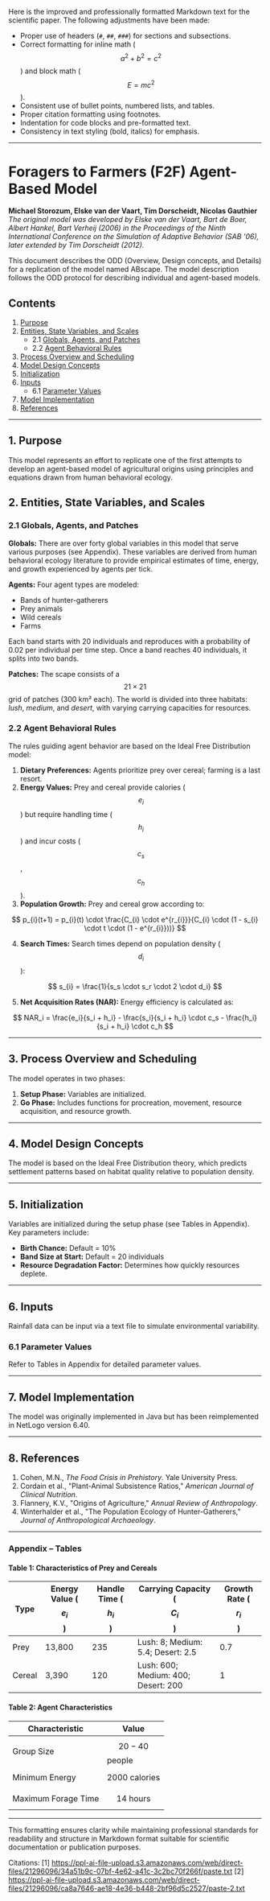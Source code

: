 Here is the improved and professionally formatted Markdown text for the scientific paper. The following adjustments have been made:

- Proper use of headers (`#`, `##`, `###`) for sections and subsections.
- Correct formatting for inline math ($$a^2 + b^2 = c^2$$) and block math ($$E = mc^2$$).
- Consistent use of bullet points, numbered lists, and tables.
- Proper citation formatting using footnotes.
- Indentation for code blocks and pre-formatted text.
- Consistency in text styling (bold, italics) for emphasis.

---

# Foragers to Farmers (F2F) Agent-Based Model

**Michael Storozum, Elske van der Vaart, Tim Dorscheidt, Nicolas Gauthier**  
*The original model was developed by Elske van der Vaart, Bart de Boer, Albert Hankel, Bart Verheij (2006) in the Proceedings of the Ninth International Conference on the Simulation of Adaptive Behavior (SAB '06), later extended by Tim Dorscheidt (2012).*

This document describes the ODD (Overview, Design concepts, and Details) for a replication of the model named ABscape. The model description follows the ODD protocol for describing individual and agent-based models.

## Contents

1. [Purpose](#1-purpose)  
2. [Entities, State Variables, and Scales](#2-entities-state-variables-and-scales)  
   - 2.1 [Globals, Agents, and Patches](#21-globals-agents-and-patches)  
   - 2.2 [Agent Behavioral Rules](#22-agent-behavioral-rules)  
3. [Process Overview and Scheduling](#3-process-overview-and-scheduling)  
4. [Model Design Concepts](#4-model-design-concepts)  
5. [Initialization](#5-initialization)  
6. [Inputs](#6-inputs)  
   - 6.1 [Parameter Values](#61-parameter-values)  
7. [Model Implementation](#7-model-implementation)  
8. [References](#8-references)  

---

## 1. Purpose

This model represents an effort to replicate one of the first attempts to develop an agent-based model of agricultural origins using principles and equations drawn from human behavioral ecology.

## 2. Entities, State Variables, and Scales

### 2.1 Globals, Agents, and Patches

**Globals:** There are over forty global variables in this model that serve various purposes (see Appendix). These variables are derived from human behavioral ecology literature to provide empirical estimates of time, energy, and growth experienced by agents per tick.

**Agents:** Four agent types are modeled:
- Bands of hunter-gatherers
- Prey animals
- Wild cereals
- Farms  

Each band starts with 20 individuals and reproduces with a probability of 0.02 per individual per time step. Once a band reaches 40 individuals, it splits into two bands.

**Patches:** The scape consists of a $$21 \times 21$$ grid of patches (300 km² each). The world is divided into three habitats: *lush*, *medium*, and *desert*, with varying carrying capacities for resources.

### 2.2 Agent Behavioral Rules

The rules guiding agent behavior are based on the Ideal Free Distribution model:
1. **Dietary Preferences:** Agents prioritize prey over cereal; farming is a last resort.
2. **Energy Values:** Prey and cereal provide calories ($$e_i$$) but require handling time ($$h_i$$) and incur costs ($$c_s$$, $$c_h$$).
3. **Population Growth:** Prey and cereal grow according to:

$$
p_{i}(t+1) = p_{i}(t) \cdot \frac{C_{i} \cdot e^{r_{i}}}{C_{i} \cdot (1 - s_{i} \cdot t \cdot (1 - e^{r_{i}}))}
$$

4. **Search Times:** Search times depend on population density ($$d_i$$):

$$
s_{i} = \frac{1}{s_s \cdot s_r \cdot 2 \cdot d_i}
$$

5. **Net Acquisition Rates (NAR):** Energy efficiency is calculated as:

$$
NAR_i = \frac{e_i}{s_i + h_i} - \frac{s_i}{s_i + h_i} \cdot c_s - \frac{h_i}{s_i + h_i} \cdot c_h
$$

---

## 3. Process Overview and Scheduling

The model operates in two phases:
1. **Setup Phase:** Variables are initialized.
2. **Go Phase:** Includes functions for procreation, movement, resource acquisition, and resource growth.

---

## 4. Model Design Concepts

The model is based on the Ideal Free Distribution theory, which predicts settlement patterns based on habitat quality relative to population density.

---

## 5. Initialization

Variables are initialized during the setup phase (see Tables in Appendix). Key parameters include:
- **Birth Chance:** Default = 10%
- **Band Size at Start:** Default = 20 individuals
- **Resource Degradation Factor:** Determines how quickly resources deplete.

---

## 6. Inputs

Rainfall data can be input via a text file to simulate environmental variability.

### 6.1 Parameter Values

Refer to Tables in Appendix for detailed parameter values.

---

## 7. Model Implementation

The model was originally implemented in Java but has been reimplemented in NetLogo version 6.40.

---

## 8. References

1. Cohen, M.N., *The Food Crisis in Prehistory*. Yale University Press.
2. Cordain et al., "Plant-Animal Subsistence Ratios," *American Journal of Clinical Nutrition*.
3. Flannery, K.V., "Origins of Agriculture," *Annual Review of Anthropology*.
4. Winterhalder et al., "The Population Ecology of Hunter-Gatherers," *Journal of Anthropological Archaeology*.

---

### Appendix – Tables

#### Table 1: Characteristics of Prey and Cereals

| Type        | Energy Value ($$e_i$$) | Handle Time ($$h_i$$) | Carrying Capacity ($$C_i$$) | Growth Rate ($$r_i$$) |
|-------------|-------------------------|-----------------------|----------------------------|-----------------------|
| Prey        | 13,800                 | 235                   | Lush: 8; Medium: 5.4; Desert: 2.5 | 0.7                 |
| Cereal      | 3,390                  | 120                   | Lush: 600; Medium: 400; Desert: 200 | 1                   |

#### Table 2: Agent Characteristics

| Characteristic       | Value                     |
|----------------------|---------------------------|
| Group Size           | $$20 - 40$$ people       |
| Minimum Energy       | $$2000 \text{ calories}$$ |
| Maximum Forage Time  | $$14 \text{ hours}$$      |

---

This formatting ensures clarity while maintaining professional standards for readability and structure in Markdown format suitable for scientific documentation or publication purposes.

Citations:
[1] https://ppl-ai-file-upload.s3.amazonaws.com/web/direct-files/21296096/34a51b9c-07bf-4e62-a41c-3c2bc70f266f/paste.txt
[2] https://ppl-ai-file-upload.s3.amazonaws.com/web/direct-files/21296096/ca8a7646-ae18-4e36-b448-2bf96d5c2527/paste-2.txt